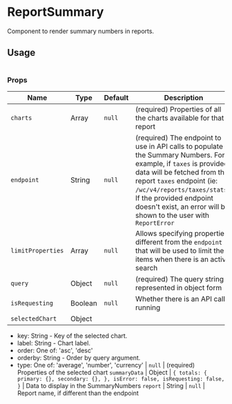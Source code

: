 ReportSummary
===

Component to render summary numbers in reports.

## Usage

```jsx
```

### Props

Name | Type | Default | Description
--- | --- | --- | ---
`charts` | Array | ``null`` | (required) Properties of all the charts available for that report
`endpoint` | String | ``null`` | (required) The endpoint to use in API calls to populate the Summary Numbers. For example, if `taxes` is provided, data will be fetched from the report `taxes` endpoint (ie: `/wc/v4/reports/taxes/stats`). If the provided endpoint doesn't exist, an error will be shown to the user with `ReportError`
`limitProperties` | Array | ``null`` | Allows specifying properties different from the `endpoint` that will be used to limit the items when there is an active search
`query` | Object | ``null`` | (required) The query string represented in object form
`isRequesting` | Boolean | ``null`` | Whether there is an API call running
`selectedChart` | Object
  - key: String - Key of the selected chart.
  - label: String - Chart label.
  - order: One of: 'asc', 'desc'
  - orderby: String - Order by query argument.
  - type: One of: 'average', 'number', 'currency' | ``null`` | (required) Properties of the selected chart
`summaryData` | Object | ``{
    totals: {
        primary: {},
        secondary: {},
    },
    isError: false,
    isRequesting: false,
}`` | Data to display in the SummaryNumbers
`report` | String | ``null`` | Report name, if different than the endpoint
